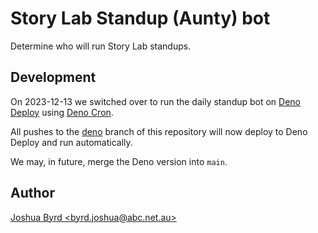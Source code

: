 # Story Lab Standup (Aunty) bot

Determine who will run Story Lab standups.

## Development

On 2023-12-13 we switched over to run the daily standup bot on [Deno Deploy](https://deno.com/deploy) using [Deno Cron](https://deno.com/blog/cron).

All pushes to the [deno](https://github.com/abcnews/story-lab-standup-bot/tree/deno) branch of this repository will now deploy to Deno Deploy and run automatically.

We may, in future, merge the Deno version into `main`.

## Author

[Joshua Byrd \<byrd.joshua@abc.net.au\>](mailto:byrd.joshua@abc.net.au)
